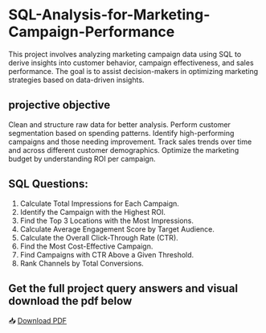 # SQL-Analysis-for-Marketing-Campaign-Performance
This project involves analyzing marketing campaign data using SQL to derive insights into customer behavior, campaign effectiveness, and sales performance. The goal is to assist decision-makers in optimizing marketing strategies based on data-driven insights.

## projective objective
Clean and structure raw data for better analysis.
Perform customer segmentation based on spending patterns.
Identify high-performing campaigns and those needing improvement.
Track sales trends over time and across different customer demographics.
Optimize the marketing budget by understanding ROI per campaign.


## SQL Questions:  

1. Calculate Total Impressions for Each Campaign.  
2. Identify the Campaign with the Highest ROI.  
3. Find the Top 3 Locations with the Most Impressions.  
4. Calculate Average Engagement Score by Target Audience.  
5. Calculate the Overall Click-Through Rate (CTR).  
6. Find the Most Cost-Effective Campaign.  
7. Find Campaigns with CTR Above a Given Threshold.  
8. Rank Channels by Total Conversions.

## Get the full project query answers and visual download the pdf below
 📥 [Download PDF](https://github.com/Abdulrasheed055/SQL-Analysis-for-Marketing-Campaign-Performance/raw/main/HNG%20%20sql%20task.pdf)

